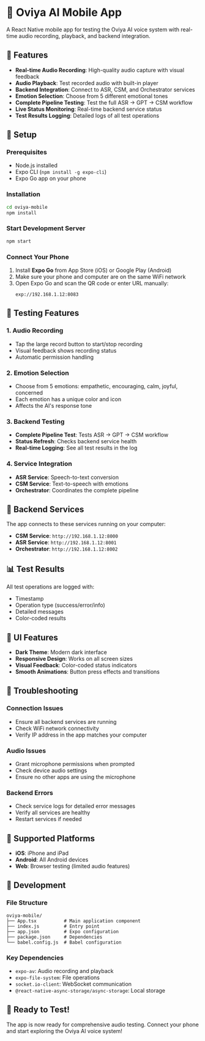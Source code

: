 # 🎤 Oviya AI Mobile App

A React Native mobile app for testing the Oviya AI voice system with real-time audio recording, playback, and backend integration.

## 🚀 Features

- **Real-time Audio Recording**: High-quality audio capture with visual feedback
- **Audio Playback**: Test recorded audio with built-in player
- **Backend Integration**: Connect to ASR, CSM, and Orchestrator services
- **Emotion Selection**: Choose from 5 different emotional tones
- **Complete Pipeline Testing**: Test the full ASR → GPT → CSM workflow
- **Live Status Monitoring**: Real-time backend service status
- **Test Results Logging**: Detailed logs of all test operations

## 📱 Setup

### Prerequisites
- Node.js installed
- Expo CLI (`npm install -g expo-cli`)
- Expo Go app on your phone

### Installation
```bash
cd oviya-mobile
npm install
```

### Start Development Server
```bash
npm start
```

### Connect Your Phone
1. Install **Expo Go** from App Store (iOS) or Google Play (Android)
2. Make sure your phone and computer are on the same WiFi network
3. Open Expo Go and scan the QR code or enter URL manually:
   ```
   exp://192.168.1.12:8083
   ```

## 🎯 Testing Features

### 1. Audio Recording
- Tap the large record button to start/stop recording
- Visual feedback shows recording status
- Automatic permission handling

### 2. Emotion Selection
- Choose from 5 emotions: empathetic, encouraging, calm, joyful, concerned
- Each emotion has a unique color and icon
- Affects the AI's response tone

### 3. Backend Testing
- **Complete Pipeline Test**: Tests ASR → GPT → CSM workflow
- **Status Refresh**: Checks backend service health
- **Real-time Logging**: See all test results in the log

### 4. Service Integration
- **ASR Service**: Speech-to-text conversion
- **CSM Service**: Text-to-speech with emotions
- **Orchestrator**: Coordinates the complete pipeline

## 🔧 Backend Services

The app connects to these services running on your computer:

- **CSM Service**: `http://192.168.1.12:8000`
- **ASR Service**: `http://192.168.1.12:8001`
- **Orchestrator**: `http://192.168.1.12:8002`

## 📊 Test Results

All test operations are logged with:
- Timestamp
- Operation type (success/error/info)
- Detailed messages
- Color-coded results

## 🎨 UI Features

- **Dark Theme**: Modern dark interface
- **Responsive Design**: Works on all screen sizes
- **Visual Feedback**: Color-coded status indicators
- **Smooth Animations**: Button press effects and transitions

## 🚨 Troubleshooting

### Connection Issues
- Ensure all backend services are running
- Check WiFi network connectivity
- Verify IP address in the app matches your computer

### Audio Issues
- Grant microphone permissions when prompted
- Check device audio settings
- Ensure no other apps are using the microphone

### Backend Errors
- Check service logs for detailed error messages
- Verify all services are healthy
- Restart services if needed

## 📱 Supported Platforms

- **iOS**: iPhone and iPad
- **Android**: All Android devices
- **Web**: Browser testing (limited audio features)

## 🔄 Development

### File Structure
```
oviya-mobile/
├── App.tsx          # Main application component
├── index.js         # Entry point
├── app.json         # Expo configuration
├── package.json     # Dependencies
└── babel.config.js  # Babel configuration
```

### Key Dependencies
- `expo-av`: Audio recording and playback
- `expo-file-system`: File operations
- `socket.io-client`: WebSocket communication
- `@react-native-async-storage/async-storage`: Local storage

## 🎉 Ready to Test!

The app is now ready for comprehensive audio testing. Connect your phone and start exploring the Oviya AI voice system!
